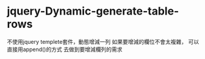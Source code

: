 jquery-Dynamic-generate-table-rows
===================================
不使用jquery templete套件，動態增減一列
如果要增減的欄位不會太複雜，
可以直接用append()的方式
去做到要增減欄列的需求

